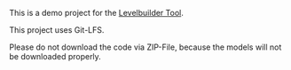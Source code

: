 This is a demo project for the [Levelbuilder Tool](https://github.com/xVini16x/unity-levelbuilder).

This project uses Git-LFS.

Please do not download the code via ZIP-File, because the models will not be downloaded properly. 